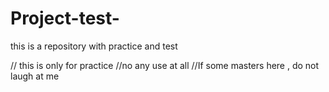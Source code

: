 # Project-test-
this is a repository with practice and test

// this is only for practice
//no any use at all
//If some masters here , do not laugh at me 
